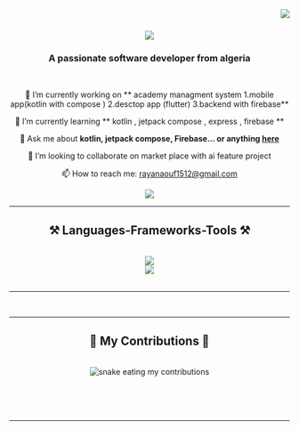 

<img align="right" src="https://visitor-badge.laobi.icu/badge?page_id=RAYANaouf.RAYANaouf" />

<h1 align="center">
    <img src="https://readme-typing-svg.herokuapp.com/?font=Righteous&size=35&center=true&vCenter=true&width=500&height=70&duration=4000&lines=Hi+There!+👋;+I'm+Rayan+Aouf!;" />
</h1>

<h3 align="center">A passionate software developer from algeria </h3>

<br/>

<div align="center">
 
 🔭 I’m currently working on ** academy managment system 1.mobile app(kotlin with compose ) 2.desctop app (flutter) 3.backend with firebase**
 
 🌱 I’m currently learning ** kotlin , jetpack compose , express , firebase **

💬 Ask me about **kotlin, jetpack compose, Firebase... or anything [here](https://github.com/RAYANaouf/RAYANaouf/issues)**

👯 I’m looking to collaborate on market place with ai feature project

📫 How to reach me: rayanaouf1512@gmail.com

 </div>
 
<div align="center"> 
  <a href="mailto:rayanaouf1512@gmail.com">
    <img src="https://img.shields.io/badge/Gmail-333333?style=for-the-badge&logo=gmail&logoColor=red" />
  </a>
<!--   <a href="https://linkedin.com/in/pedro-sales-muniz" target="_blank">
    <img src="https://img.shields.io/badge/LinkedIn-0077B5?style=for-the-badge&logo=linkedin&logoColor=white" target="_blank" />
  </a>-->




<hr/>
 
<h2 align="center">⚒️ Languages-Frameworks-Tools ⚒️</h2>
<br/>
<div align="center">
    <img src="https://skillicons.dev/icons?i=java,kotlin,ktor,androidstudio,git,github" /><br>
    <img src="https://skillicons.dev/icons?i=js,nodejs,express,firebase,figma" /><br>
</div>

<br/>
<hr/>

<br/>
<hr/>

<div align="center">
  <h2>🐍 My Contributions 🐍</h2>
  <br>
  <img alt="snake eating my contributions" src="https://raw.githubusercontent.com/RAYANaouf/RAYANaouf/output/github-contribution-grid-snake.svg" />
  
  <br/><br/><br/>
</div>

<hr/>

<!-- 
<h2 align="center">⚡ Stats ⚡</h2>
<br>
<div align=center>
  <img width=390 src="https://github-readme-streak-stats-salesp07.vercel.app/?user=salesp07&count_private=true&theme=react&border_radius=10" alt="streak stats"/>
  <img width=390 src="https://github-readme-stats-salesp07.vercel.app/api?username=salesp07&count_private=true&show_icons=true&theme=react&rank_icon=github&border_radius=10" alt="readme stats" />
  <br/>
  <img width=325 align="center" src="https://github-readme-stats-salesp07.vercel.app/api/top-langs/?username=salesp07&hide=HTML&langs_count=8&layout=compact&theme=react&border_radius=10&size_weight=0.5&count_weight=0.5&exclude_repo=github-readme-stats" alt="top langs" />
</div>

<br/><br/>

<hr/>

<br/>

<div align="center">
<a href='https://ko-fi.com/V7V4RAK9C' target='_blank'><img height='64' style='border:0px;height:64px;' src='https://storage.ko-fi.com/cdn/kofi1.png?v=3' border='0' alt='Buy Me a Coffee at ko-fi.com' /></a>
</div>

<br/> -->
